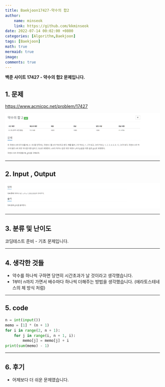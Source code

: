 ```yaml
---
title: Baekjoon17427-약수의 합2
author: 
    name: minseok
    link: https://github.com/kkminseok
date: 2022-07-14 00:02:00 +0800
categories: [Algorithm,Baekjoon]
tags: [Baekjoon]
math: true
mermaid: true
image: 
comments: true
---
```


**백준 사이트 17427 - 약수의 합2 문제입니다.**

## 1. 문제
<https://www.acmicpc.net/problem/17427>


![](/assets/img/sample/Baekjoon/17427/Problem.png)

-----  

## 2. Input , Output
![](/assets/img/sample/Baekjoon/17427/input.png)

-----  

## 3. 분류 및 난이도

코딩테스트 준비 - 기초 문제입니다.

-----  

## 4. 생각한 것들

- 약수를 하나씩 구하면 당연히 시간초과가 날 것이라고 생각했습니다.
- 1부터 n까지 가면서 배수마다 하나씩 더해주는 방법을 생각했습니다. (에라토스테네스의 체 방식 처럼)

-----  

## 5. code

```python
n = int(input())
memo = [1] * (n + 1)
for i in range(2, n + 1):
    for j in range(i, n + 1, i):
        memo[j] = memo[j] + i
print(sum(memo) - 1)

```
-----

## 6. 후기

- 어제보다 더 쉬운 문제였습니다.
